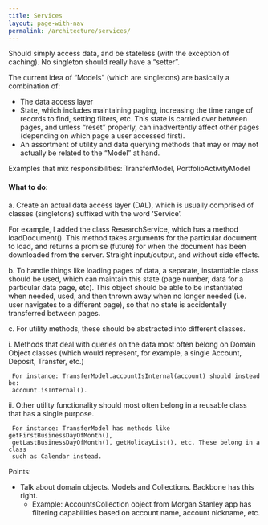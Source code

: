 ```yaml
---
title: Services
layout: page-with-nav
permalink: /architecture/services/
---
```


Should simply access data, and be stateless (with the exception of caching). No
singleton should really have a “setter”.

The current idea of “Models” (which are singletons) are basically a
combination of:

- The data access layer
- State, which includes maintaining paging, increasing the time range of records
  to find, setting filters, etc. This state is carried over between pages, and
  unless “reset” properly, can inadvertently affect other pages (depending on
  which page a user accessed first).
- An assortment of utility and data querying methods that may or may not
  actually be related to the “Model” at hand.

Examples that mix responsibilities: TransferModel, PortfolioActivityModel


#### What to do:

a. Create an actual data access layer (DAL), which is usually comprised of
   classes (singletons) suffixed with the word ‘Service’.

   For example, I added the class ResearchService, which has a method
   loadDocument(). This method takes arguments for the particular document to
   load, and returns a promise (future) for when the document has been
   downloaded from the server. Straight input/output, and without side
   effects.

b. To handle things like loading pages of data, a separate, instantiable
   class should be used, which can maintain this state (page number, data for
   a particular data page, etc). This object should be able to be
   instantiated when needed, used, and then thrown away when no longer needed
   (i.e. user navigates to a different page), so that no state is
   accidentally transferred between pages.

c. For utility methods, these should be abstracted into different classes.

  i. Methods that deal with queries on the data most often belong on Domain
     Object classes (which would represent, for example, a single Account,
     Deposit, Transfer, etc.)

     For instance: TransferModel.accountIsInternal(account) should instead be:
     account.isInternal().

  ii. Other utility functionality should most often belong in a reusable class
  that has a single purpose.

     For instance: TransferModel has methods like getFirstBusinessDayOfMonth(),
     getLastBusinessDayOfMonth(), getHolidayList(), etc. These belong in a class
     such as Calendar instead.



Points:

- Talk about domain objects. Models and Collections. Backbone has this right.
  - Example: AccountsCollection object from Morgan Stanley app has filtering
    capabilities based on account name, account nickname, etc.